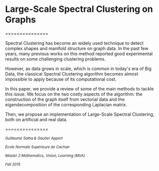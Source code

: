 # Large-Scale Spectral Clustering on Graphs
===============

Spectral Clustering has become an widely used technique to detect complex shapes and manifold structure on graph data.
In the past few years, many previous works on this method reported good experimental results on some challenging 
clustering problems.

However, as data grows in scale, which is common in today's era of Big Data, the classical Spectral Clustering 
algorithm becomes almost impossible to apply because of its computational cost.

In this paper, we provide a review of some of the main methods to tackle this issue. We focus on the two costly aspects of the algorithm: the construction of the graph itself from vectorial data and the eigendecomposition of the corresponding Laplacian matrix.

Then, we propose an implementation of Large-Scale Spectral Clustering, both on artificial and real data.


===============

<sup>*Guillaume Salha & Gautier Appert*

<sup>*École Normale Supérieure de Cachan*

<sup>*Master 2 Mathematics, Vision, Learning (MVA)*

<sup>*Fall 2015*
